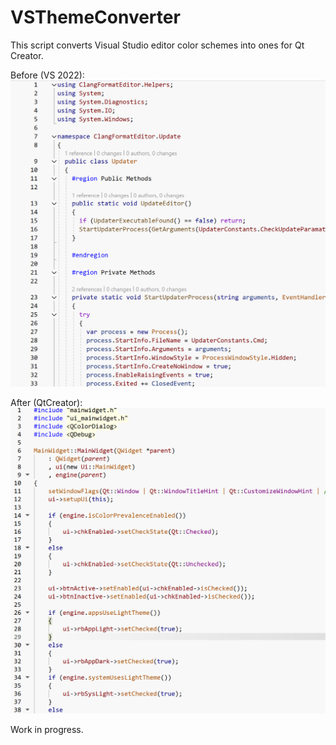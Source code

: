 # VSThemeConverter

This script converts Visual Studio editor color schemes into ones for Qt Creator.

Before (VS 2022):
![visual studio coding horror theme](doc/vs_coding_horror.png)

After (QtCreator):
![qt coding horror theme](doc/qc_coding_horror.png)

Work in progress.